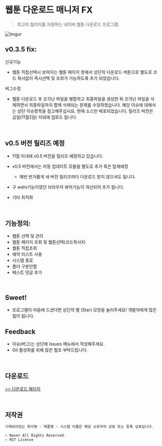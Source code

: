 # 웹툰 다운로드 매니저 FX
> 최고의 퀄리티를 자랑하는 네이버 웹툰 다운로드 프로그램.


![Imgur](https://i.imgur.com/haI0RoJ.png)

## v0.3.5 fix:

신규기능
   * 웹툰 직접선택시 보여지는 웹툰 페이지 창에서 상단의 다운로드 버튼으로 별도로 코드 복사없이 즉시선택 및 조회가 가능하도록 추가 되었습니다.

버그수정
   * 웹툰 다운로드 후 조각난 파일을 병합하고 최종파일을 생성한 뒤 조각난 파일을 삭제하면서 최종파일까지 함께 삭제되는 문제를 수정하였습니다.
     해당 이슈에 대해서는 상단 이슈항목을 참고해주십시요. 현재 소스만 배포되었습니다. 릴리즈 버전은 금일(11월2일) 저녘에 업로드 됩니다.

<br/>

## v0.5 버전 릴리즈 예정
  * 11월 이내에 v0.5 버전을 릴리즈 예정하고 있습니다.
  
  * v0.5 버전에서는 자동 업데이트 모듈을 별도로 추가 혹은 탑재예정 
    - 매번 번거롭게 새 버전 릴리즈마다 다운로드 받지 않으셔도 됩니다.
  
  * 구 wdm기능이였던 브라우저 뷰어기능이 개선되어 추가 됩니다.

  * 기타 최적화
 
 <br/>

## 기능정의:

* 웹툰 선택 및 관리
* 웹툰 페이지 조회 및 웹툰선택(코드복사X)
* 웹툰 직접조회
* 예약 리스트 사용
* 시스템 종료
* 폴더 구분안함
* 베스트 댓글 추가

<br/>

## Sweet!

 * 프로그램이 마음에 드셨다면 상단의 별 (Star) 모양을 눌러주세요!
   개발자에게 많은 힘이 됩니다.
   
## Feedback

  * 이슈(버그)는 상단에 Issues 메뉴에서 작성해주세요.
  * Git 활성화를 위해 많은 협조 부탁드립니다.

<br/>

## 다운로드
[>> 다운로드 페이지](https://github.com/kimyearho/WebtoonDownloadManager/releases/tag/0.3)

<br/>

## 저작권
```javascript
기재되어있는 회사명 · 제품명 · 시스템 이름은 해당 소유자의 상표 또는 등록 상표입니다.

> Naver All Rights Reserved.
> MIT License
```
